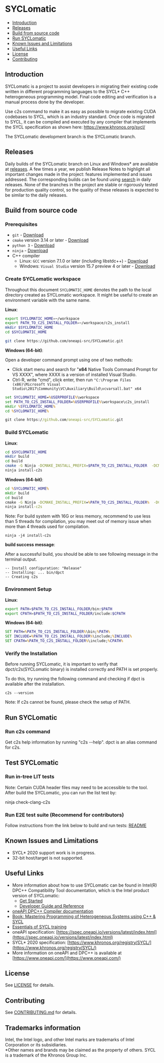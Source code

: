 
# SYCLomatic

  - [Introduction](#Introduction)
  - [Releases](#Releases)
  - [Build from source code](#build-from-source-code)
  - [Run SYCLomatic](#Run-SYCLomatic)
  - [Known Issues and Limitations](#known-issues-and-limitations)
  - [Useful Links](#Useful-links)
  - [License](#License)
  - [Contributing](#Contributing)

## Introduction

SYCLomatic is a project to assist developers in migrating their existing code written in different programming languages to the SYCL\* C++ heterogeneous programming model. Final code editing and verification is a manual process done by the developer.

Use c2s command to make it as easy as possible to migrate existing CUDA codebases to SYCL, which is an industry standard. Once code is migrated to SYCL, it can be compiled and executed by any compiler that implements the SYCL specification as shown here:  https://www.khronos.org/sycl/

The SYCLomatic development branch is the SYCLomatic branch.

## Releases

Daily builds of the SYCLomatic branch on Linux and Windows* are available at
[releases](/../../releases).
A few times a year, we publish Release Notes to
highlight all important changes made in the project: features implemented and
issues addressed. The corresponding builds can be found using
[search](https://github.com/oneapi-src/SYCLomatic/releases)
in daily releases. None of the branches in the project are stable or rigorously
tested for production quality control, so the quality of these releases is
expected to be similar to the daily releases.

## Build from source code
### Prerequisites

* `git` - [Download](https://git-scm.com/downloads)
* `cmake` version 3.14 or later - [Download](http://www.cmake.org/download/)
* `python 3` - [Download](https://www.python.org/downloads/)
* `ninja` -
[Download](https://github.com/ninja-build/ninja/wiki/Pre-built-Ninja-packages)
* C++ compiler
  * Linux: `GCC` version 7.1.0 or later (including libstdc++) -
    [Download](https://gcc.gnu.org/install/)
  * Windows: `Visual Studio` version 15.7 preview 4 or later -
    [Download](https://visualstudio.microsoft.com/downloads/)

### Create SYCLomatic workspace

Throughout this document `SYCLOMATIC_HOME` denotes the path to the local directory
created as SYCLomatic workspace. It might be useful to
create an environment variable with the same name.

**Linux**:

```bash
export SYCLOMATIC_HOME=~/workspace
export PATH_TO_C2S_INSTALL_FOLDER=~/workspace/c2s_install
mkdir $SYCLOMATIC_HOME
cd $SYCLOMATIC_HOME

git clone https://github.com/oneapi-src/SYCLomatic.git
```

**Windows (64-bit)**:

Open a developer command prompt using one of two methods:

* Click start menu and search for "**x64** Native Tools Command Prompt for VS
  XXXX", where XXXX is a version of installed Visual Studio.
* Ctrl-R, write "cmd", click enter, then run
  `"C:\Program Files (x86)\Microsoft Visual Studio\2017\Community\VC\Auxiliary\Build\vcvarsall.bat" x64`

```bat
set SYCLOMATIC_HOME=%USERPROFILE%\workspace
set PATH_TO_C2S_INSTALL_FOLDER=%USERPROFILE%\workspace\c2s_install
mkdir %SYCLOMATIC_HOME%
cd %SYCLOMATIC_HOME%

git clone https://github.com/oneapi-src/SYCLomatic.git
```

### Build SYCLomatic


**Linux**:

```bash
cd $SYCLOMATIC_HOME
mkdir build
cd build
cmake -G Ninja -DCMAKE_INSTALL_PREFIX=$PATH_TO_C2S_INSTALL_FOLDER  -DCMAKE_BUILD_TYPE=Release  -DLLVM_ENABLE_PROJECTS="clang"  -DLLVM_TARGETS_TO_BUILD="X86;NVPTX" ../SYCLomatic/llvm
ninja install-c2s
```

**Windows (64-bit)**:

```bat
cd %SYCLOMATIC_HOME%
mkdir build
cd build
cmake -G Ninja -DCMAKE_INSTALL_PREFIX=%PATH_TO_C2S_INSTALL_FOLDER%  -DCMAKE_BUILD_TYPE=Release  -DLLVM_ENABLE_PROJECTS="clang"  -DLLVM_TARGETS_TO_BUILD="X86;NVPTX" ..\SYCLomatic\llvm
ninja install-c2s
```

Note: For build system with 16G or less memory, recommend to use less than 5 threads for compilation,  you may meet out of memory issue when more than 4 threads used for compilation.
```
ninja -j4 install-c2s
```


**build success message**:

After a successful build, you should be able to see following message in the terminal output.
```
-- Install configuration: "Release"
-- Installing: ... bin/dpct
-- Creating c2s
```


### Environment Setup

**Linux**:
```bash
export PATH=$PATH_TO_C2S_INSTALL_FOLDER/bin:$PATH
export CPATH=$PATH_TO_C2S_INSTALL_FOLDER/include:$CPATH
```

**Windows (64-bit)**:
```bat
SET PATH=%PATH_TO_C2S_INSTALL_FOLDER%\bin;%PATH%
SET INCLUDE=%PATH_TO_C2S_INSTALL_FOLDER%\include;%INCLUDE%
SET CPATH=%PATH_TO_C2S_INSTALL_FOLDER%\include;%CPATH%
```

### Verify the Installation
Before running SYCLomatic, it is important to verify that dpct/c2s(SYCLomatic binary) is installed correctly and PATH is set properly.

To do this, try running the following command and checking if dpct is available after the installation.
```
c2s --version
```
Note: If c2s cannot be found, please check the setup of PATH.

## Run SYCLomatic
### Run c2s command
Get c2s help information by running "c2s --help".
dpct is an alias command for c2s.


## Test SYCLomatic 
### Run in-tree LIT tests

Note: Certain CUDA header files may need to be accessible to the tool.
After build the SYCLomatic, you can run the list test by: 

ninja check-clang-c2s


### Run E2E test suite (Recommend for contributors)

Follow instructions from the link below to build and run tests:
[README](https://github.com/oneapi-src/SYCLomatic-test)

## Known Issues and Limitations

* SYCL\* 2020 support work is in progress.
* 32-bit host/target is not supported.


## Useful Links
* More information about how to use SYCLomatic can be found in Intel(R) DPC++ Compatibility Tool documentation, which is the Intel product version of SYCLomatic:
    * [Get Started](https://software.intel.com/content/www/us/en/develop/documentation/get-started-with-intel-dpcpp-compatibility-tool/top.html)
    * [Developer Guide and Reference](https://software.intel.com/content/www/us/en/develop/documentation/intel-dpcpp-compatibility-tool-user-guide/top.html)
* [oneAPI DPC++ Compiler documentation](https://intel.github.io/llvm-docs/)
* [Book: Mastering Programming of Heterogeneous Systems using C++ & SYCL](https://protect-eu.mimecast.com/s/P9FyCjvlRipPPWgT5ya8e?domain=link.springer.com)
* [Essentials of SYCL training](https://www.intel.com/content/www/us/en/developer/tools/oneapi/training/dpc-essentials.html)
* oneAPI specification:
[https://spec.oneapi.io/versions/latest/index.html](https://spec.oneapi.io/versions/latest/index.html)
* SYCL\* 2020 specification:
[https://www.khronos.org/registry/SYCL/](https://www.khronos.org/registry/SYCL/)
* More information on oneAPI and DPC++ is available at [https://www.oneapi.com/](https://www.oneapi.com/)

## License

See [LICENSE](LICENSE) for details.

## Contributing

See [CONTRIBUTING.md](CONTRIBUTING.md) for details.

## Trademarks information
Intel, the Intel logo, and other Intel marks are trademarks of Intel Corporation or its subsidiaries.<br>
\*Other names and brands may be claimed as the property of others. SYCL is a trademark of the Khronos Group Inc.
